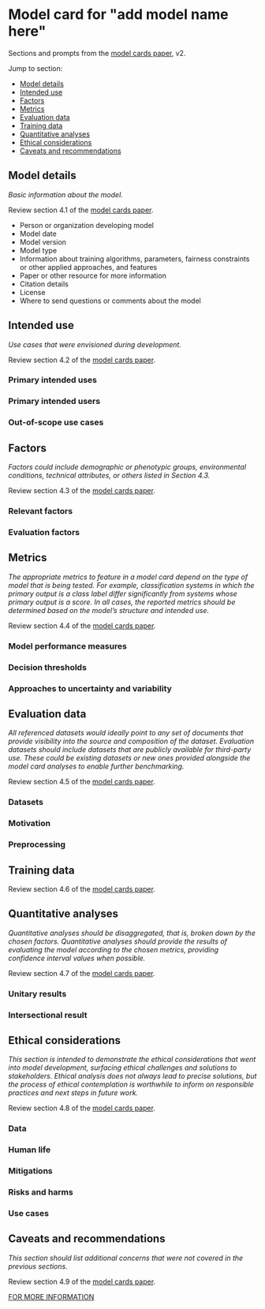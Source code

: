# Model card for "add model name here"

Sections and prompts from the [model cards paper](https://arxiv.org/abs/1810.03993), v2.

Jump to section:

- [Model details](#model-details)
- [Intended use](#intended-use)
- [Factors](#factors)
- [Metrics](#metrics)
- [Evaluation data](#evaluation-data)
- [Training data](#training-data)
- [Quantitative analyses](#quantitative-analyses)
- [Ethical considerations](#ethical-considerations)
- [Caveats and recommendations](#caveats-and-recommendations)

## Model details

_Basic information about the model._

Review section 4.1 of the [model cards paper](https://arxiv.org/abs/1810.03993).

- Person or organization developing model
- Model date
- Model version
- Model type
- Information about training algorithms, parameters, fairness constraints or other applied
  approaches, and features
- Paper or other resource for more information
- Citation details
- License
- Where to send questions or comments about the model

## Intended use

_Use cases that were envisioned during development._

Review section 4.2 of the [model cards paper](https://arxiv.org/abs/1810.03993).

### Primary intended uses

### Primary intended users

### Out-of-scope use cases

## Factors

_Factors could include demographic or phenotypic groups, environmental conditions, technical
attributes, or others listed in Section 4.3._

Review section 4.3 of the [model cards paper](https://arxiv.org/abs/1810.03993).

### Relevant factors

### Evaluation factors

## Metrics

_The appropriate metrics to feature in a model card depend on the type of model that is being tested.
For example, classification systems in which the primary output is a class label differ significantly
from systems whose primary output is a score. In all cases, the reported metrics should be determined
based on the model’s structure and intended use._

Review section 4.4 of the [model cards paper](https://arxiv.org/abs/1810.03993).

### Model performance measures

### Decision thresholds

### Approaches to uncertainty and variability

## Evaluation data

_All referenced datasets would ideally point to any set of documents that provide visibility into the
source and composition of the dataset. Evaluation datasets should include datasets that are publicly
available for third-party use. These could be existing datasets or new ones provided alongside the model
card analyses to enable further benchmarking._

Review section 4.5 of the [model cards paper](https://arxiv.org/abs/1810.03993).

### Datasets

### Motivation

### Preprocessing

## Training data

Review section 4.6 of the [model cards paper](https://arxiv.org/abs/1810.03993).

## Quantitative analyses

_Quantitative analyses should be disaggregated, that is, broken down by the chosen factors. Quantitative
analyses should provide the results of evaluating the model according to the chosen metrics, providing
confidence interval values when possible._

Review section 4.7 of the [model cards paper](https://arxiv.org/abs/1810.03993).

### Unitary results

### Intersectional result

## Ethical considerations

_This section is intended to demonstrate the ethical considerations that went into model development,
surfacing ethical challenges and solutions to stakeholders. Ethical analysis does not always lead to
precise solutions, but the process of ethical contemplation is worthwhile to inform on responsible
practices and next steps in future work._

Review section 4.8 of the [model cards paper](https://arxiv.org/abs/1810.03993).

### Data

### Human life

### Mitigations

### Risks and harms

### Use cases

## Caveats and recommendations

_This section should list additional concerns that were not covered in the previous sections._

Review section 4.9 of the [model cards paper](https://arxiv.org/abs/1810.03993).

[FOR MORE INFORMATION](https://github.com/fau-masters-collected-works-cgarbin/model-card-template)